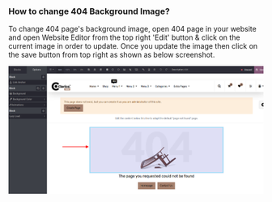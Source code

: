 
### How to change 404 Background Image?



To change 404 page's background image, open 404 page in your website and open Website Editor from the top right 'Edit' button & click on the current image in order to update. Once you update the image then click on the save button from top right as shown as below screenshot.


![](./images/49-1.png)



